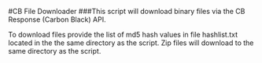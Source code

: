 #CB File Downloader
###This script will download binary files via the CB Response (Carbon Black) API.

To download files provide the list of md5 hash values in file hashlist.txt located in the the same directory as the script. Zip files will download to the same directory as the script.
